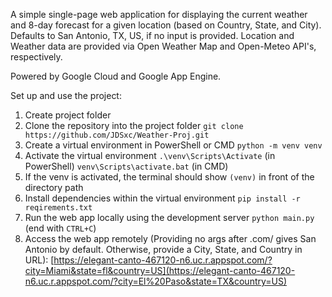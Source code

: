 A simple single-page web application for displaying the current weather and 8-day forecast for a given location (based on Country, State, and City). 
Defaults to San Antonio, TX, US, if no input is provided. Location and Weather data are provided via Open Weather Map and Open-Meteo API's, respectively.

Powered by Google Cloud and Google App Engine.

Set up and use the project:
1. Create project folder
2. Clone the repository into the project folder
```git clone https://github.com/JDSxc/Weather-Proj.git```
4. Create a virtual environment in PowerShell or CMD
```python -m venv venv```
5. Activate the virtual environment
```.\venv\Scripts\Activate``` (in PowerShell)
```venv\Scripts\activate.bat``` (in CMD)
6. If the venv is activated, the terminal should show ```(venv)``` in front of the directory path
7. Install dependencies within the virtual environment
```pip install -r reqirements.txt```
8. Run the web app locally using the development server 
```python main.py``` (end with ```CTRL+C```)
9. Access the web app remotely (Providing no args after .com/ gives San Antonio by default. Otherwise, provide a City, State, and Country in URL):
[https://elegant-canto-467120-n6.uc.r.appspot.com/?city=Miami&state=fl&country=US](https://elegant-canto-467120-n6.uc.r.appspot.com/?city=El%20Paso&state=TX&country=US)
